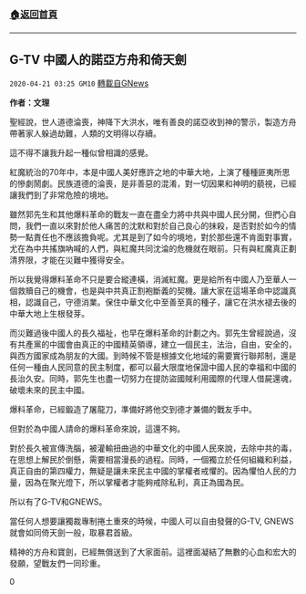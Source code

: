 ###  [:house:返回首頁](https://github.com/ourhimalayas/txt)
---

## G-TV 中國人的諾亞方舟和倚天劍
`2020-04-21 03:25 GM10` [轉載自GNews](https://gnews.org/zh-hant/180020/)

**作者：文理**

聖經說，世人道德淪喪，神降下大洪水，唯有善良的諾亞收到神的警示，製造方舟帶著家人躲過劫難，人類的文明得以存續。

這不得不讓我升起一種似曾相識的感覺。

紅魔統治的70年中，本是中國人美好應許之地的中華大地，上演了種種匪夷所思的慘劇鬧劇。民族道德的淪喪，是非善惡的混淆，對一切因果和神明的藐視，已經讓我們到了非常危險的境地。

雖然郭先生和其他爆料革命的戰友一直在盡全力將中共與中國人民分開，但捫心自問，我們一直以來對於他人痛苦的沈默和對於自己良心的抹殺，是否對於如今的情勢一點責任也不應該擔負呢。尤其是到了如今的境地，對於那些還不肯面對事實，尤在為中共搖旗吶喊的人們，與紅魔共同沈淪的危機就在眼前。只有與紅魔真正劃清界限，才能在災難中獲得安全。

所以我覺得爆料革命不只是要合縱連橫，消滅紅魔。更是給所有中國人乃至華人一個救贖自己的機會，也是與中共真正割袍斷義的契機。讓大家在這場革命中認識真相，認識自己，守德消業。保住中華文化中至善至真的種子，讓它在洪水褪去後的中華大地上生根發芽。

而災難過後中國人的長久福祉，也早在爆料革命的計劃之內。郭先生曾經說過，沒有共產黨的中國會由真正的中國精英領導，建立一個民主，法治，自由，安全的，與西方國家成為朋友的大國。到時候不管是根據文化地域的需要實行聯邦制，還是任何一種由人民同意的民主制度，都可以最大限度地保證中國人民的幸福和中國的長治久安。同時，郭先生也盡一切努力在提防盜國賊利用國際的代理人借屍還魂，破壞未來的民主中國。

爆料革命，已經鍛造了屠龍刀，準備好將他交到德才兼備的戰友手中。

但對於為中國人請命的爆料革命來說，這還不夠。

對於長久被宣傳洗腦，被灌輸扭曲過的中華文化的中國人民來說，去除中共的毒，在思想上解民於倒懸，需要相當漫長的過程。同時，一個獨立於任何組織和利益，真正自由的第四權力，無疑是讓未來民主中國的掌權者戒懼的。因為懼怕人民的力量，因為在聚光燈下，所以掌權者才能夠戒除私利，真正為國為民。

所以有了G-TV和GNEWS。

當任何人想要讓獨裁專制捲土重來的時候，中國人可以自由發聲的G-TV, GNEWS就會如同倚天劍一般，取暴君首級。

精神的方舟和寶劍，已經無償送到了大家面前。這裡面凝結了無數的心血和宏大的發願，望戰友們一同珍重。



0
